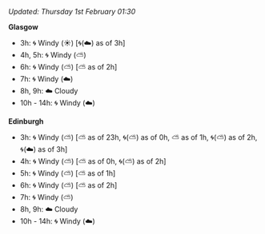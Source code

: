 *Updated: Thursday 1st February 01:30*

**Glasgow**

* 3h: :cyclone: Windy (:sunny:) [:cyclone:(:cloud:) as of 3h]
* 4h, 5h: :cyclone: Windy (:partly_sunny:)
* 6h: :cyclone: Windy (:partly_sunny:) [:partly_sunny: as of 2h]
* 7h: :cyclone: Windy (:cloud:)
* 8h, 9h: :cloud: Cloudy
* 10h - 14h: :cyclone: Windy (:cloud:)

**Edinburgh**

* 3h: :cyclone: Windy (:partly_sunny:) [:partly_sunny: as of 23h, :cyclone:(:partly_sunny:) as of 0h, :partly_sunny: as of 1h, :cyclone:(:partly_sunny:) as of 2h, :cyclone:(:cloud:) as of 3h]
* 4h: :cyclone: Windy (:partly_sunny:) [:partly_sunny: as of 0h, :cyclone:(:partly_sunny:) as of 2h]
* 5h: :cyclone: Windy (:partly_sunny:) [:partly_sunny: as of 1h]
* 6h: :cyclone: Windy (:partly_sunny:) [:partly_sunny: as of 2h]
* 7h: :cyclone: Windy (:partly_sunny:)
* 8h, 9h: :cloud: Cloudy
* 10h - 14h: :cyclone: Windy (:cloud:)
